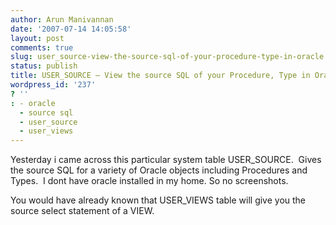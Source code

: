 ```yaml
---
author: Arun Manivannan
date: '2007-07-14 14:05:58'
layout: post
comments: true
slug: user_source-view-the-source-sql-of-your-procedure-type-in-oracle
status: publish
title: USER_SOURCE — View the source SQL of your Procedure, Type in Oracle
wordpress_id: '237'
? ''
: - oracle
  - source sql
  - user_source
  - user_views
---
```


Yesterday i came across this particular system table USER_SOURCE.  Gives the
source SQL for a variety of Oracle objects including Procedures and Types.  I
dont have oracle installed in my home. So no screenshots.

You would have already known that USER_VIEWS table will give you the source
select statement of a VIEW.

